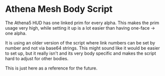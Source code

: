 # Athena Mesh Body Script

The Athena5 HUD has one linked prim for every alpha. This makes the prim usage very high, while setting it up is a lot easier than having one-face -> one alpha.

It is using an older version of the script where link numbers can be set by number and not via base64 strings. This might sound like it would be easier to set up, but it really isn't and its very body specific and makes the script hard to adjust for other bodies.

This is just here as a reference for the future.
